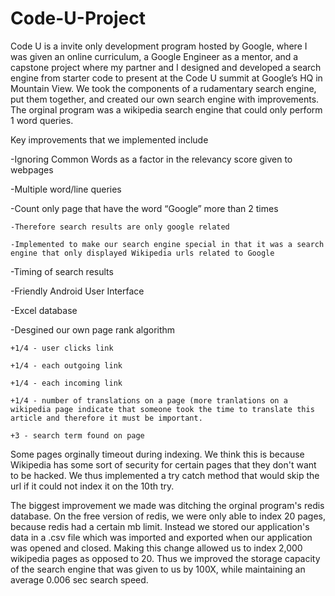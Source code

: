 # Code-U-Project

Code U is a invite only development program hosted by Google, where I was given an online curriculum, a Google Engineer as a mentor, and a capstone project where my partner and I designed and developed a search engine from starter code to present at the Code U summit at Google’s HQ in Mountain View. We took the components of a rudamentary search engine, put them together, and created our own search engine with improvements. The orginal program was a wikipedia search engine that could only perform 1 word queries.

Key improvements that we implemented include

  -Ignoring Common Words as a factor in the relevancy score given to webpages
  
  -Multiple word/line queries
  
  -Count only page that have the word “Google” more than 2 times
  
    -Therefore search results are only google related
    
    -Implemented to make our search engine special in that it was a search engine that only displayed Wikipedia urls related to Google
    
  -Timing of search results
  
  -Friendly Android User Interface
  
  -Excel database
  
  -Desgined our own page rank algorithm
  
    +1/4 - user clicks link
    
    +1/4 - each outgoing link
    
    +1/4 - each incoming link
    
    +1/4 - number of translations on a page (more tranlations on a wikipedia page indicate that someone took the time to translate this article and therefore it must be important.
    
    +3 - search term found on page
    
Some pages orginally timeout during indexing. We think this is because Wikipedia has some sort of security for certain pages that they don't want to be hacked. We thus implemented a try catch method that would skip the url if it could not index it on the 10th try.

The biggest improvement we made was ditching the orginal program's redis database. On the free version of redis, we were only able to index 20 pages, because redis had a certain mb limit. Instead we stored our application's data in a .csv file which was imported and exported when our application was opened and closed. Making this change allowed us to index 2,000 wikipedia pages as opposed to 20.
Thus we improved the storage capacity of the search engine that was given to us by 100X, while maintaining an average 0.006 sec search speed.
